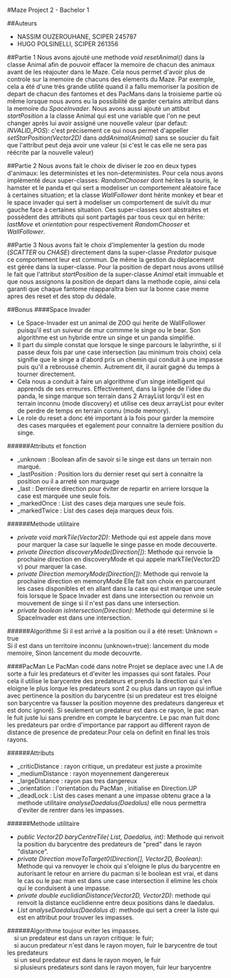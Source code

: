 #Maze Project 2 - Bachelor 1

##Auteurs
* NASSIM OUZEROUHANE, SCIPER 245787
* HUGO POLSINELLI, SCIPER 261356

##Partie 1
Nous avons ajouté une methode *void resetAnimal()* dans la classe Animal afin de pouvoir effacer la memoire de chacun des animaux
avant de les réajouter dans le Maze. Cela nous permet d'avoir plus de controle sur la memoire de chacuns des elements du Maze. Par
exemple, cela a été d'une très grande utilité quand il a fallu memoriser la position de depart de chacun des fantomes et des PacMans
dans la troisieme partie où même lorsque nous avons eu la possibilité de garder certains attribut dans la memoire du *SpaceInvader*.
Nous avons aussi ajouté un attibut *startPosition* a la classe Animal qui est une variable que l'on ne peut changer après lui avoir assigné une nouvelle valeur (par defaut: *INVALID_POS*): c'est précisement ce qui nous permet d'appeller *setStarPosition(Vector2D)* dans
*addAnimal(Animal)* sans se soucier du fait que l'attribut peut deja avoir une valeur (si c'est le cas elle ne sera pas réécrite par la nouvelle valeur)

##Partie 2
Nous avons fait le choix de diviser le zoo en deux types d'animaux: les deterministes et les non-deterministes. Pour cela nous
avons implémenté deux super-classes: *RandomChooser* dont hérites la souris, le hamster et le panda et qui sert a modeliser un
comportement aléatoire face à certaines situation; et la classe *WallFollower* dont hérite monkey et bear et le space invader qui sert à modeliser un comportement de suivit du mur gauche face à certaines situation. Ces super-classes sont abstraites et possèdent des attributs qui sont partagés par tous ceux qui en hérite: *lastMove* et *orientation* pour respectivement *RandomChooser* et *WallFollower*.

##Partie 3
Nous avons fait le choix d'implementer la gestion du mode (*SCATTER* ou *CHASE*) directement dans la super-classe *Predator* puisque
ce comportement leur est commun. De même la gestion du déplacement est gèrée dans la super-classe. Pour la position de depart nous avons
utilisé le fait que l'attribut *startPosition* de la super-classe *Animal* etait immuable et que nous assignons la position de depart dans la methode copie, ainsi cela garanti que chaque fantome réapparaîtra bien sur la bonne case meme apres des reset et des stop du dédale.

##Bonus
####Space Invader
* Le Space-Invader est un animal de ZOO qui herite de WallFollower puisqu'il est un suiveur de mur commme le singe ou le bear.
Son algorithme est un hybride entre un singe et un panda simplifié. 
* Il part du simple constat que lorsque le singe parcours le labyrinthe, si il passe deux fois par une case intersection
(au minimum trois choix) cela signifie que le singe a d'abord pris un chemin qui conduit à une impasse puis qu'il a rebroussé chemin.
Autrement dit, il aurait gagné du temps à tourner directement. 
* Cela nous a conduit à faire un algorithme d'un singe intelligent qui apprends de ses erreures. Effectivement, dans la lignée de 
l'idee du panda, le singe marque son terrain dans 2 ArrayList lorqu'il est en terrain inconnu (mode discovery) et utilise ces deux 
arrayList pour eviter de perdre de temps en terrain connu (mode memory).
* Le role du reset a donc été important à la fois pour garder la memoire des cases marquées et egalement pour connaitre la
derniere position du singe.

######Attributs et fonction
* _unknown : Boolean afin de savoir si le singe est dans un terrain non marqué.
* _lastPosition : Position lors du dernier reset qui sert à connaitre la position ou il a arreté son marquage
* _last : Derniere direction pour éviter de repartir en arriere lorsque la case est marquée une seule fois.
* _markedOnce : List des cases deja marques une seule fois.
* _markedTwice : List des cases deja marques deux fois.

######Methode utilitaire
* *private void markTile(Vector2D)*: Methode qui est appele dans move pour marquer la case sur laquelle le singe passe
en mode decouverte.
* *private Direction discoveryMode(Direction[])*: Methode qui renvoie la prochaine direction en discoveryMode
et qui appele markTile(Vector2D v) pour marquer la case.
* *private Direction memoryMode(Direction[])*: Methode qui renvoie la prochaine direction en memoryMode
Elle fait son choix en parcourant les cases disponibles et en allant dans la case qui est marque une seule fois lorsque le
Space Invader est dans une intersection ou renvoie un mouvement de singe si il n'est pas dans une intersection.
* *private boolean isIntersection(Direction)*: Methode qui determine si le SpaceInvader est dans une intersection.

######Algorithme
Si il est arrivé a la position ou il a été reset: Unknown = true<br />
Si il est dans un territoire inconnu (unknown=true): lancement du mode memoire, Sinon lancement du mode decouvrte.

####PacMan
Le PacMan codé dans notre Projet se deplace avec une I.A de sorte a fuir les predateurs et d'eviter les impasses qui sont fatales.
Pour cela il utilise le barycentre des predateurs et prends la direction qui s'en eloigne le plus lorque les predateurs sont
2 ou plus dans un rayon qui influe avec pertinence la position du barycentre (si un predateur est tres éloigné
son barycentre va fausser la position moyenne des predateurs dangereux et est donc ignoré). Si seulement un predateur
est dans ce rayon, le pac man le fuit juste lui sans prendre en compte le barycentre. Le pac man fuit donc les predateurs par ordre d'importance par rapport au different rayon de distance de presence de predateur.Pour cela on definit en final les trois rayons. 

######Attributs
* _criticDistance : rayon critique, un predateur est juste a proximite
* _mediumDistance : rayon moyennement dangerereux
* _largeDistance : rayon pas tres dangereux
* _orientation  : l'orientation  du PacMan , initialise en Direction.UP
* _deadLock : List des cases menant a une impasse obtenu grace a la methode utilitaire *analyseDaedalus(Daedalus)* elle nous permettra d'eviter de rentrer dans les impasses.

######Methode utilitaire
* *public Vector2D baryCentreTile( List<Predator>, Daedalus, int)*: Methode qui renvoit la position du barycentre des predateurs de "pred" dans le rayon "distance".
* *private Direction moveToTarget0(Direction[], Vector2D, Boolean)*: Methode qui va renvoyer le choix qui s'eloigne le plus du barycentre en autorisant le retour en arriere du pacman si le boolean est vrai, et dans le cas ou le pac man est dans une case intersection il elimine les choix qui le conduisent à une impasse.
* *private double euclidianDistance(Vector2D, Vector2D)*: methode qui renvoit la distance euclidienne entre deux positions dans le daedalus.   
* *List<Vector2D> analyseDaedalus(Daedalus d)*: methode qui sert a creer la liste qui est en attribut pour trouver les impasses.

######Algorithme
toujour eviter les impasses.<br />
&nbsp;&nbsp;&nbsp;&nbsp;si un predateur est dans un rayon critique: le fuir;<br />
&nbsp;&nbsp;&nbsp;&nbsp;si aucun predateur n'est dans le rayon moyen, fuir le barycentre de tout les predateurs<br />
&nbsp;&nbsp;&nbsp;&nbsp;si un seul predateur est dans le rayon moyen, le fuir<br />
&nbsp;&nbsp;&nbsp;&nbsp;si plusieurs predateurs sont dans le rayon moyen, fuir leur barycentre<br />
